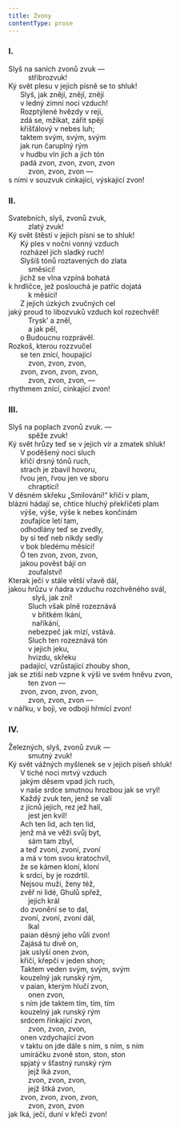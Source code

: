 ```yaml
---
title: Zvony
contentType: prose
---
```


<section>

### I.

</section>

<section>

Slyš na saních zvonů zvuk —  
          stříbrozvuk!  
Ký svět plesu v jejich písně se to shluk!  
      Slyš, jak znějí, znějí, znějí  
      v ledný zimní noci vzduch!  
      Rozptýlené hvězdy v reji,  
      zdá se, mžikat, zářit spějí  
      křišťálový v nebes luh;  
      taktem svým, svým, svým  
      jak run čaruplný rým  
      v hudbu vln jich a jich tón  
      padá zvon, zvon, zvon, zvon  
          zvon, zvon, zvon —  
s nimi v souzvuk cinkající, výskající zvon!

### II.

</section>

<section>

Svatebních, slyš, zvonů zvuk,  
          zlatý zvuk!  
Ký svět štěstí v jejich písni se to shluk!  
      Ký ples v noční vonný vzduch  
      rozházel jich sladký ruch!  
      Slyšíš tónů roztavených do zlata  
          směsici!  
      jichž se vlna vzpíná bohatá  
k hrdličce, jež poslouchá je patříc dojatá  
          k měsíci!  
      Z jejich úzkých zvučných cel  
jaký proud to libozvuků vzduch kol rozechvěl!  
          Trysk’ a zněl,  
          a jak pěl,  
      o Budoucnu rozprávěl.  
Rozkoš, kterou rozzvučel  
      se ten znící, houpající  
          zvon, zvon, zvon,  
      zvon, zvon, zvon, zvon,  
          zvon, zvon, zvon, —  
rhythmem znící, cinkající zvon!

### III.

</section>

<section>

Slyš na poplach zvonů zvuk. —  
          spěže zvuk!  
Ký svět hrůzy teď se v jejich vír a zmatek shluk!  
      V poděšený noci sluch  
      křičí drsný tónů ruch,  
      strach je zbavil hovoru,  
      řvou jen, řvou jen ve sboru  
          chraptící!  
V děsném skřeku „Smilování!“ křičí v plam,  
blázni hádají se, chtíce hluchý překřičeti plam  
      výše, výše, výše k nebes končinám  
      zoufajíce letí tam,  
      odhodlány teď se zvedly,  
      by si teď neb nikdy sedly  
      v bok bledému měsíci!  
      Ó ten zvon, zvon, zvon,  
      jakou pověst bájí on  
          zoufalství!  
Kterak ječí v stále větší vřavě dál,  
jakou hrůzu v ňadra vzduchu rozchvěného svál,  
            slyš, jak zní!  
          Sluch však plně rozeznává  
            v břitkém lkání,  
            naříkání,  
          nebezpeč jak mizí, vstává.  
          Sluch ten rozeznává tón  
          v jejich jeku,  
          hvizdu, skřeku  
      padající, vzrůstající zhouby shon,  
jak se ztiší neb vzpne k výši ve svém hněvu zvon,  
          ten zvon —  
      zvon, zvon, zvon, zvon,  
          zvon, zvon, zvon —  
v nářku, v boji, ve odboji hřmící zvon!

### IV.

</section>

<section>

Železných, slyš, zvonů zvuk —  
          smutný zvuk!  
Ký svět vážných myšlenek se v jejich píseň shluk!  
      V tiché noci mrtvý vzduch  
      jakým děsem vpad jich ruch,  
      v naše srdce smutnou hrozbou jak se vryl!  
      Každý zvuk ten, jenž se valí  
      z jícnů jejich, rez jež halí,  
          jest jen kvil!  
      Ach ten lid, ach ten lid,  
      jenž má ve věži svůj byt,  
          sám tam zbyl,  
      a teď zvoní, zvoní, zvoní  
      a má v tom svou kratochvíl,  
      že se kámen kloní, kloní  
      k srdci, by je rozdrtil.  
      Nejsou muži, ženy též,  
      zvěř ni lidé, Ghulů spřež,  
          jejich král  
      do zvonění se to dal,  
      zvoní, zvoní, zvoní dál,  
          lkal  
      paian děsný jeho vůlí zvon!  
      Zajásá tu divě on,  
      jak uslyší onen zvon,  
      křičí, křepčí v jeden shon;  
      Taktem veden svým, svým, svým  
      kouzelný jak runský rým,  
      v paian, kterým hlučí zvon,  
          onen zvon,  
      s ním jde taktem tím, tím, tím  
      kouzelný jak runský rým  
      srdcem řinkající zvon,  
          zvon, zvon, zvon,  
      onen vzdychající zvon  
      v taktu on jde dále s ním, s ním, s ním  
      umíráčku zvoně ston, ston, ston  
      spjatý v šťastný runský rým  
          jejž lká zvon,  
          zvon, zvon, zvon,  
          jejž štká zvon,  
      zvon, zvon, zvon, zvon,  
          zvon, zvon, zvon  
jak lká, ječí, duní v křeči zvon!

</section>
